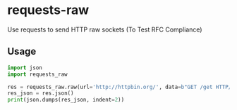 # requests-raw
Use requests to send HTTP raw sockets (To Test RFC Compliance)

## Usage
```python
import json
import requests_raw

res = requests_raw.raw(url='http://httpbin.org/', data=b"GET /get HTTP/1.1\r\nHost: httpbin.org\r\n\r\n")
res_json = res.json()
print(json.dumps(res_json, indent=2))
```
